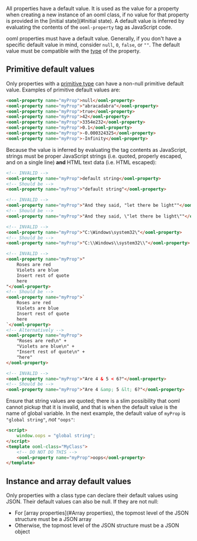 All properties have a default value. It is used as the value for a property when creating a new instance of an ooml class, if no value for that property is provided in the [initial state](#Initial state). A default value is inferred by evaluating the contents of the `ooml-property` tag as JavaScript code.

ooml properties must have a default value. Generally, if you don't have a specific default value in mind, consider `null`, `0`, `false`, or `""`. The default value must be compatible with the [type](#Typing) of the property.

## Primitive default values

Only properties with a [primitive type](#Typing) can have a non-null primitive default value. Examples of primitive default values are:

```html
<ooml-property name="myProp">null</ooml-property>
<ooml-property name="myProp">"abracadabra"</ooml-property>
<ooml-property name="myProp">true</ooml-property>
<ooml-property name="myProp">42</ooml-property>
<ooml-property name="myProp">3354e232</ooml-property>
<ooml-property name="myProp">0.1</ooml-property>
<ooml-property name="myProp">-0.000324325</ooml-property>
<ooml-property name="myProp">-Infinity</ooml-property>
```

Because the value is inferred by evaluating the tag contents as JavaScript, strings must be proper JavaScript strings (i.e. quoted, properly escaped, and on a single line) **and** HTML text data (i.e. HTML escaped):

```html
<!-- INVALID -->
<ooml-property name="myProp">default string</ooml-property>
<!-- Should be -->
<ooml-property name="myProp">"default string"</ooml-property>
```

```html
<!-- INVALID -->
<ooml-property name="myProp">"And they said, "let there be light""</ooml-property>
<!-- Should be -->
<ooml-property name="myProp">"And they said, \"let there be light\""</ooml-property>
```

```html
<!-- INVALID -->
<ooml-property name="myProp">"C:\Windows\system32\"</ooml-property>
<!-- Should be -->
<ooml-property name="myProp">"C:\\Windows\\system32\\"</ooml-property>
```

```html
<!-- INVALID -->
<ooml-property name="myProp">"
    Roses are red
    Violets are blue
    Insert rest of quote
    here
"</ooml-property>
<!-- Should be -->
<ooml-property name="myProp">`
    Roses are red
    Violets are blue
    Insert rest of quote
    here
`</ooml-property>
<!-- Alternatively -->
<ooml-property name="myProp">
    "Roses are red\n" +
    "Violets are blue\n" +
    "Insert rest of quote\n" +
    "here"
</ooml-property>
```

```html
<!-- INVALID -->
<ooml-property name="myProp">"Are 4 & 5 < 6?"</ooml-property>
<!-- Should be -->
<ooml-property name="myProp">"Are 4 &amp; 5 &lt; 6?"</ooml-property>
```

Ensure that string values are quoted; there is a slim possibility that ooml cannot pickup that it is invalid, and that is when the default value is the name of global variable. In the next example, the default value of `myProp` is `"global string"`, *not* `"oops"`:

```html
<script>
    window.oops = "global string";
</script>
<template ooml-class="MyClass">
    <!-- DO NOT DO THIS -->
    <ooml-property name="myProp">oops</ooml-property>
</template>
```

## Instance and array default values

Only properties with a class type can declare their default values using JSON. Their default values can also be null. If they are not null:

- For [array properties](#Array properties), the topmost level of the JSON structure must be a JSON array
- Otherwise, the topmost level of the JSON structure must be a JSON object
